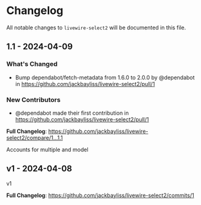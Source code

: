 # Changelog

All notable changes to `livewire-select2` will be documented in this file.

## 1.1 - 2024-04-09

### What's Changed

* Bump dependabot/fetch-metadata from 1.6.0 to 2.0.0 by @dependabot in https://github.com/jackbayliss/livewire-select2/pull/1

### New Contributors

* @dependabot made their first contribution in https://github.com/jackbayliss/livewire-select2/pull/1

**Full Changelog**: https://github.com/jackbayliss/livewire-select2/compare/1...1.1

Accounts for multiple and model

## v1 - 2024-04-08

v1

**Full Changelog**: https://github.com/jackbayliss/livewire-select2/commits/1
